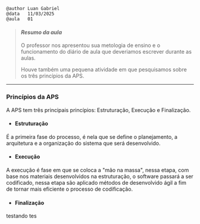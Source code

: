     @author Luan Gabriel
    @data   11/03/2025
    @aula   01

> #### _Resumo da aula_
>
> O professor nos apresentou sua metologia de ensino e o funcionamento do diário de aula que deveriamos escrever durante as aulas.
> 
> Houve também uma pequena atividade em que pesquisamos sobre os três princípios da APS.

---

### Princípios da APS

A APS tem três principais princípios: Estruturação, Execução e Finalização.

- #### Estruturação

É a primeira fase do processo, é nela que se define o planejamento, a arquitetura e a organização do sistema que será desenvolvido.


- #### Execução

A execução é fase em que se coloca a "mão na massa", nessa etapa, com base nos materiais desenvolvidos na estruturação, o software passará a ser codificado, nessa etapa são aplicado métodos de desenvolvido ágil a fim de tornar mais eficiente o processo de codificação.

- #### Finalização

testando tes